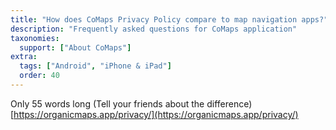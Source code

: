 ```yaml
---
title: "How does CoMaps Privacy Policy compare to map navigation apps?"
description: "Frequently asked questions for CoMaps application"
taxonomies:
  support: ["About CoMaps"]
extra:
  tags: ["Android", "iPhone & iPad"]
  order: 40
---
```


Only 55 words long (Tell your friends about the difference)  
[https://organicmaps.app/privacy/](https://organicmaps.app/privacy/)
